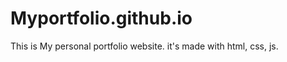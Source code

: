 # Myportfolio.github.io
This is My personal portfolio website.  it's  made with  html,   css,   js.
